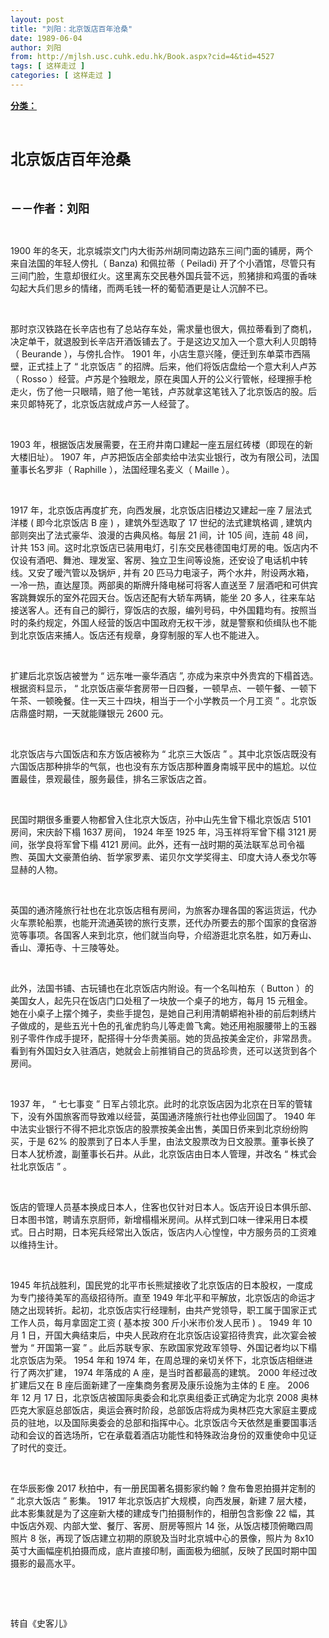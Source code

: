 ```yaml
---
layout: post
title: "刘阳：北京饭店百年沧桑"
date: 1989-06-04
author: 刘阳
from: http://mjlsh.usc.cuhk.edu.hk/Book.aspx?cid=4&tid=4527
tags: [ 这样走过 ]
categories: [ 这样走过 ]
---
```


<div style="margin: 15px 10px 10px 0px;">
 <div>
  <span id="ctl00_ContentPlaceHolder1_chapter1_SubjectLabel" style="font-weight:bold;text-decoration:underline;">
   分类：
  </span>
 </div>
 <p class="p1">
  <b>
   <font size="5">
    <span class="s1">
    </span>
    <br/>
   </font>
  </b>
 </p>
 <p class="p2">
  <span class="s1">
   <b>
    <font size="5">
     北京饭店百年沧桑
    </font>
   </b>
  </span>
 </p>
 <p class="p2">
  <span class="s1">
   <b>
    <font size="4">
     <br/>
    </font>
   </b>
  </span>
 </p>
 <p class="p2">
  <span class="s1">
   <b>
    <font size="4">
     －－作者：刘阳
    </font>
   </b>
  </span>
 </p>
 <p class="p1">
  <span class="s1">
  </span>
  <br/>
 </p>
 <p class="p2">
  <span class="s2">
   1900
  </span>
  <span class="s1">
   年的冬天，北京城崇文门内大街苏州胡同南边路东三间门面的铺房，两个来自法国的年轻人傍扎（
  </span>
  <span class="s2">
   Banza)
  </span>
  <span class="s1">
   和佩拉蒂（
  </span>
  <span class="s2">
   Peiladi)
  </span>
  <span class="s1">
   开了个小酒馆，尽管只有三间门脸，生意却很红火。这里离东交民巷外国兵营不远，煎猪排和鸡蛋的香味勾起大兵们思乡的情绪，而两毛钱一杯的葡萄酒更是让人沉醉不已。
  </span>
 </p>
 <p class="p1">
  <span class="s1">
  </span>
  <br/>
 </p>
 <p class="p2">
  <span class="s1">
   那时京汉铁路在长辛店也有了总站存车处，需求量也很大，佩拉蒂看到了商机，决定单干，就退股到长辛店开酒饭铺去了。于是这边又加入一个意大利人贝朗特（
  </span>
  <span class="s2">
   Beurande
  </span>
  <span class="s1">
   ），与傍扎合怍。
  </span>
  <span class="s2">
   1901
  </span>
  <span class="s1">
   年，小店生意兴隆，便迁到东单菜市西隔壁，正式挂上了
  </span>
  <span class="s2">
   “
  </span>
  <span class="s1">
   北京饭店
  </span>
  <span class="s2">
   ”
  </span>
  <span class="s1">
   的招牌。后来，他们将饭店盘给一个意大利人卢苏（
  </span>
  <span class="s2">
   Rosso
  </span>
  <span class="s1">
   ）经营。卢苏是个独眼龙，原在奥国人开的公义行管帐，经理擦手枪走火，伤了他一只眼晴，赔了他一笔钱，卢苏就拿这笔钱入了北京饭店的股。后来贝郞特死了，北京饭店就成卢苏一人经营了。
  </span>
 </p>
 <p class="p1">
  <span class="s1">
  </span>
  <br/>
 </p>
 <p class="p2">
  <span class="s2">
   1903
  </span>
  <span class="s1">
   年，根据饭店发展需要，在王府井南口建起一座五层红砖楼（即现在的新大楼旧址）。
  </span>
  <span class="s2">
   1907
  </span>
  <span class="s1">
   年，卢苏把饭店全部卖给中法实业银行，改为有限公司，法国董事长名罗非（
  </span>
  <span class="s2">
   Raphille
  </span>
  <span class="s1">
   ），法国经理名麦义（
  </span>
  <span class="s2">
   Maille
  </span>
  <span class="s1">
   ）。
  </span>
 </p>
 <p class="p1">
  <span class="s1">
  </span>
  <br/>
 </p>
 <p class="p2">
  <span class="s2">
   1917
  </span>
  <span class="s1">
   年，北京饭店再度扩充，向西发展，北京饭店旧楼边又建起一座
  </span>
  <span class="s2">
   7
  </span>
  <span class="s1">
   层法式洋楼
  </span>
  <span class="s2">
   (
  </span>
  <span class="s1">
   即今北京饭店
  </span>
  <span class="s2">
   B
  </span>
  <span class="s1">
   座
  </span>
  <span class="s2">
   )
  </span>
  <span class="s1">
   ，建筑外型选取了
  </span>
  <span class="s2">
   17
  </span>
  <span class="s1">
   世纪的法式建筑格调
  </span>
  <span class="s2">
   ,
  </span>
  <span class="s1">
   建筑内部则突出了法式豪华、浪漫的古典风格。每层
  </span>
  <span class="s2">
   21
  </span>
  <span class="s1">
   间，计
  </span>
  <span class="s2">
   105
  </span>
  <span class="s1">
   间，连前
  </span>
  <span class="s2">
   48
  </span>
  <span class="s1">
   间，计共
  </span>
  <span class="s2">
   153
  </span>
  <span class="s1">
   间。这时北京饭店已装用电灯，引东交民巷德国电灯房的电。饭店内不仅设有酒吧、舞池、理发室、客房、独立卫生间等设施，还安设了电话机中转线。又安了暧汽管以及锅炉
  </span>
  <span class="s2">
   ,
  </span>
  <span class="s1">
   并有
  </span>
  <span class="s2">
   20
  </span>
  <span class="s1">
   匹马力电滚子，两个水井，附设两水箱，一冷一热，直达屋顶。两部奥的斯牌升降电梯可将客人直送至
  </span>
  <span class="s2">
   7
  </span>
  <span class="s1">
   层酒吧和可供宾客跳舞娱乐的室外花园天台。饭店还配有大轿车两辆，能坐
  </span>
  <span class="s2">
   20
  </span>
  <span class="s1">
   多人，往来车站接送客人。还有自己的脚行，穿饭店的衣服，编列号码，中外国籍均有。按照当时的条约规定，外国人经营的饭店中国政府无权干涉，就是警察和侦缉队也不能到北京饭店来捕人。饭店还有规章，身穿制服的军人也不能进入。
  </span>
 </p>
 <p class="p1">
  <span class="s1">
  </span>
  <br/>
 </p>
 <p class="p2">
  <span class="s1">
   扩建后北京饭店被誉为
  </span>
  <span class="s2">
   “
  </span>
  <span class="s1">
   远东唯一豪华酒店
  </span>
  <span class="s2">
   ”,
  </span>
  <span class="s1">
   亦成为来京中外贵宾的下榻首选。根据资料显示，
  </span>
  <span class="s2">
   “
  </span>
  <span class="s1">
   北京饭店豪华套房带一日四餐，一顿早点、一顿午餐、一顿下午茶、一顿晚餐。住一天三十四块，相当于一个小学教员一个月工资
  </span>
  <span class="s2">
   ”
  </span>
  <span class="s1">
   。北京饭店鼎盛时期，一天就能赚银元
  </span>
  <span class="s2">
   2600
  </span>
  <span class="s1">
   元。
  </span>
 </p>
 <p class="p1">
  <span class="s1">
  </span>
  <br/>
 </p>
 <p class="p2">
  <span class="s1">
   北京饭店与六国饭店和东方饭店被称为
  </span>
  <span class="s2">
   “
  </span>
  <span class="s1">
   北京三大饭店
  </span>
  <span class="s2">
   ”
  </span>
  <span class="s1">
   。其中北京饭店既没有六国饭店那种排华的气氛，也也没有东方饭店那种置身南城平民中的尴尬。以位置最佳，景观最佳，服务最佳，排名三家饭店之首。
  </span>
 </p>
 <p class="p1">
  <span class="s1">
  </span>
  <br/>
 </p>
 <p class="p2">
  <span class="s1">
   民国时期很多重要人物都曾入住北京大饭店，孙中山先生曾下榻北京饭店
  </span>
  <span class="s2">
   5101
  </span>
  <span class="s1">
   房间，宋庆龄下榻
  </span>
  <span class="s2">
   1637
  </span>
  <span class="s1">
   房间，
  </span>
  <span class="s2">
   1924
  </span>
  <span class="s1">
   年至
  </span>
  <span class="s2">
   1925
  </span>
  <span class="s1">
   年，冯玉祥将军曾下榻
  </span>
  <span class="s2">
   3121
  </span>
  <span class="s1">
   房间，张学良将军曾下榻
  </span>
  <span class="s2">
   4121
  </span>
  <span class="s1">
   房间。此外，还有一战时期的英法联军总司令福煦、英国大文豪萧伯纳、哲学家罗素、诺贝尔文学奖得主、印度大诗人泰戈尔等显赫的人物。
  </span>
 </p>
 <p class="p1">
  <span class="s1">
  </span>
  <br/>
 </p>
 <p class="p2">
  <span class="s1">
   英国的通济隆旅行社也在北京饭店租有房间，为旅客办理各国的客运货运，代办火车票轮船票，也能开流通英镑的旅行支票，还代办所要去的那个国家的食宿游览等事项。各国客人来到北京，他们就当向导，介绍游逛北京名胜，如万寿山、香山、潭拓寺、十三陵等处。
  </span>
 </p>
 <p class="p1">
  <span class="s1">
  </span>
  <br/>
 </p>
 <p class="p2">
  <span class="s1">
   此外，法国书铺、古玩铺也在北京饭店内附设。有一个名叫柏东（
  </span>
  <span class="s2">
   Button
  </span>
  <span class="s1">
   ）的美国女人，起先只在饭店门口处租了一块放一个桌子的地方，每月
  </span>
  <span class="s2">
   15
  </span>
  <span class="s1">
   元租金。她在小桌子上摆个摊子，卖些手提包，是她自己利用清朝蟒袍补褂的前后刺绣片子做成的，是些五光十色的孔雀虎豹鸟儿等走兽飞禽。她还用袍服腰带上的玉器别子零件作成手提环，配搭得十分华贵美丽。她的货品按美金定价，非常昂贵。看到有外国妇女入驻酒店，她就会上前推销自己的货品珍贵，还可以送货到各个房间。
  </span>
 </p>
 <p class="p1">
  <span class="s1">
  </span>
  <br/>
 </p>
 <p class="p2">
  <span class="s2">
   1937
  </span>
  <span class="s1">
   年，
  </span>
  <span class="s2">
   “
  </span>
  <span class="s1">
   七七事变
  </span>
  <span class="s2">
   ”
  </span>
  <span class="s1">
   日军占领北京。此时的北京饭店因为北京在日军的管辖下，没有外国旅客而导致难以经营，英国通济隆旅行社也停业回国了。
  </span>
  <span class="s2">
   1940
  </span>
  <span class="s1">
   年中法实业银行不得不把北京饭店的股票按美金出售，美国日侨来到北京纷纷购买，于是
  </span>
  <span class="s2">
   62%
  </span>
  <span class="s1">
   的股票到了日本人手里，由法文股票改为日文股票。董亊长换了日本人犹桥渡，副董事长石井。从此，北京饭店由日本人管理，并改名
  </span>
  <span class="s2">
   “
  </span>
  <span class="s1">
   株式会社北京饭店
  </span>
  <span class="s2">
   ”
  </span>
  <span class="s1">
   。
  </span>
 </p>
 <p class="p1">
  <span class="s1">
  </span>
  <br/>
 </p>
 <p class="p2">
  <span class="s1">
   饭店的管理人员基本换成日本人，住客也仅针对日本人。饭店开设日本俱乐部、日本图书馆，聘请东京厨师，新增榻榻米房间。从样式到口味一律采用日本模式。日占时期，日本宪兵经常出入饭店，饭店内人心惶惶，中方服务员的工资难以维持生计。
  </span>
 </p>
 <p class="p1">
  <span class="s1">
  </span>
  <br/>
 </p>
 <p class="p2">
  <span class="s2">
   1945
  </span>
  <span class="s1">
   年抗战胜利，国民党的北平市长熊斌接收了北京饭店的日本股权，一度成为专门接待美军的高级招待所。直至
  </span>
  <span class="s2">
   1949
  </span>
  <span class="s1">
   年北平和平解放，北京饭店的命运才随之出现转折。起初，北京饭店实行经理制，由共产党领导，职工属于国家正式工作人员，每月拿固定工资
  </span>
  <span class="s2">
   (
  </span>
  <span class="s1">
   基本按
  </span>
  <span class="s2">
   300
  </span>
  <span class="s1">
   斤小米市价发人民币
  </span>
  <span class="s2">
   )
  </span>
  <span class="s1">
   。
  </span>
  <span class="s2">
   1949
  </span>
  <span class="s1">
   年
  </span>
  <span class="s2">
   10
  </span>
  <span class="s1">
   月
  </span>
  <span class="s2">
   1
  </span>
  <span class="s1">
   日，开国大典结束后，中央人民政府在北京饭店设宴招待贵宾，此次宴会被誉为
  </span>
  <span class="s2">
   “
  </span>
  <span class="s1">
   开国第一宴
  </span>
  <span class="s2">
   ”
  </span>
  <span class="s1">
   。此后苏联专家、东欧国家党政军领导、外国记者均以下榻北京饭店为荣。
  </span>
  <span class="s2">
   1954
  </span>
  <span class="s1">
   年和
  </span>
  <span class="s2">
   1974
  </span>
  <span class="s1">
   年，在周总理的亲切关怀下，北京饭店相继进行了两次扩建，
  </span>
  <span class="s2">
   1974
  </span>
  <span class="s1">
   年落成的
  </span>
  <span class="s2">
   A
  </span>
  <span class="s1">
   座，是当时首都最高的建筑。
  </span>
  <span class="s2">
   2000
  </span>
  <span class="s1">
   年经过改扩建后又在
  </span>
  <span class="s2">
   B
  </span>
  <span class="s1">
   座后面新建了一座集商务套房及康乐设施为主体的
  </span>
  <span class="s2">
   E
  </span>
  <span class="s1">
   座。
  </span>
  <span class="s2">
   2006
  </span>
  <span class="s1">
   年
  </span>
  <span class="s2">
   12
  </span>
  <span class="s1">
   月
  </span>
  <span class="s2">
   17
  </span>
  <span class="s1">
   日，北京饭店被国际奥委会和北京奥组委正式确定为北京
  </span>
  <span class="s2">
   2008
  </span>
  <span class="s1">
   奥林匹克大家庭总部饭店，奥运会赛时阶段，总部饭店将成为奥林匹克大家庭主要成员的驻地，以及国际奥委会的总部和指挥中心。北京饭店今天依然是重要国事活动和会议的首选场所，它在承载着酒店功能性和特殊政治身份的双重使命中见证了时代的变迁。
  </span>
 </p>
 <p class="p1">
  <span class="s1">
  </span>
  <br/>
 </p>
 <p class="p2">
  <span class="s1">
   在华辰影像
  </span>
  <span class="s2">
   2017
  </span>
  <span class="s1">
   秋拍中，有一册民国著名摄影家约翰
  </span>
  <span class="s2">
   ?
  </span>
  <span class="s1">
   詹布鲁恩拍摄并定制的
  </span>
  <span class="s2">
   “
  </span>
  <span class="s1">
   北京大饭店
  </span>
  <span class="s2">
   ”
  </span>
  <span class="s1">
   影集。
  </span>
  <span class="s2">
   1917
  </span>
  <span class="s1">
   年北京饭店扩大规模，向西发展，新建
  </span>
  <span class="s2">
   7
  </span>
  <span class="s1">
   层大楼，此本影集就是为了这座新大楼的建成专门拍摄制作的，相册包含影像
  </span>
  <span class="s2">
   22
  </span>
  <span class="s1">
   幅，其中饭店外观、内部大堂、餐厅、客房、厨房等照片
  </span>
  <span class="s2">
   14
  </span>
  <span class="s1">
   张，从饭店楼顶俯瞰四周照片
  </span>
  <span class="s2">
   8
  </span>
  <span class="s1">
   张，再现了饭店建立初期的原貌及当时北京城中心的景像，照片为
  </span>
  <span class="s2">
   8x10
  </span>
  <span class="s1">
   英寸大画幅座机拍摄而成，底片直接印制，画面极为细腻，反映了民国时期中国摄影的最高水平。
  </span>
 </p>
 <p class="p1">
  <span class="s1">
  </span>
  <br/>
 </p>
 <p class="p1">
  <span class="s1">
  </span>
  <br/>
 </p>
 <p class="p2">
  <span class="s1">
   转自《史客儿》
  </span>
 </p>
</div>

